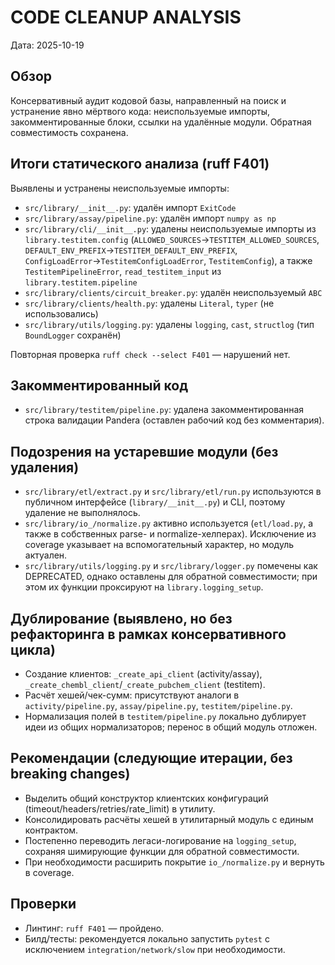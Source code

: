 # CODE CLEANUP ANALYSIS

Дата: 2025-10-19

## Обзор
Консервативный аудит кодовой базы, направленный на поиск и устранение явно мёртвого кода: неиспользуемые импорты, закомментированные блоки, ссылки на удалённые модули. Обратная совместимость сохранена.

## Итоги статического анализа (ruff F401)
Выявлены и устранены неиспользуемые импорты:

- `src/library/__init__.py`: удалён импорт `ExitCode`
- `src/library/assay/pipeline.py`: удалён импорт `numpy as np`
- `src/library/cli/__init__.py`: удалены неиспользуемые импорты из `library.testitem.config` (`ALLOWED_SOURCES`→`TESTITEM_ALLOWED_SOURCES`, `DEFAULT_ENV_PREFIX`→`TESTITEM_DEFAULT_ENV_PREFIX`, `ConfigLoadError`→`TestitemConfigLoadError`, `TestitemConfig`), а также `TestitemPipelineError`, `read_testitem_input` из `library.testitem.pipeline`
- `src/library/clients/circuit_breaker.py`: удалён неиспользуемый `ABC`
- `src/library/clients/health.py`: удалены `Literal`, `typer` (не использовались)
- `src/library/utils/logging.py`: удалены `logging`, `cast`, `structlog` (тип `BoundLogger` сохранён)

Повторная проверка `ruff check --select F401` — нарушений нет.

## Закомментированный код
- `src/library/testitem/pipeline.py`: удалена закомментированная строка валидации Pandera (оставлен рабочий код без комментария).

## Подозрения на устаревшие модули (без удаления)
- `src/library/etl/extract.py` и `src/library/etl/run.py` используются в публичном интерфейсе (`library/__init__.py`) и CLI, поэтому удаление не выполнялось.
- `src/library/io_/normalize.py` активно используется (`etl/load.py`, а также в собственных parse- и normalize-хелперах). Исключение из coverage указывает на вспомогательный характер, но модуль актуален.
- `src/library/utils/logging.py` и `src/library/logger.py` помечены как DEPRECATED, однако оставлены для обратной совместимости; при этом их функции проксируют на `library.logging_setup`.

## Дублирование (выявлено, но без рефакторинга в рамках консервативного цикла)
- Создание клиентов: `_create_api_client` (activity/assay), `_create_chembl_client`/`_create_pubchem_client` (testitem).
- Расчёт хешей/чек-сумм: присутствуют аналоги в `activity/pipeline.py`, `assay/pipeline.py`, `testitem/pipeline.py`.
- Нормализация полей в `testitem/pipeline.py` локально дублирует идеи из общих нормализаторов; перенос в общий модуль отложен.

## Рекомендации (следующие итерации, без breaking changes)
- Выделить общий конструктор клиентских конфигураций (timeout/headers/retries/rate_limit) в утилиту.
- Консолидировать расчёты хешей в утилитарный модуль с единым контрактом.
- Постепенно переводить легаси-логирование на `logging_setup`, сохраняя шимирующие функции для обратной совместимости.
- При необходимости расширить покрытие `io_/normalize.py` и вернуть в coverage.

## Проверки
- Линтинг: `ruff F401` — пройдено.
- Билд/тесты: рекомендуется локально запустить `pytest` с исключением `integration/network/slow` при необходимости.


